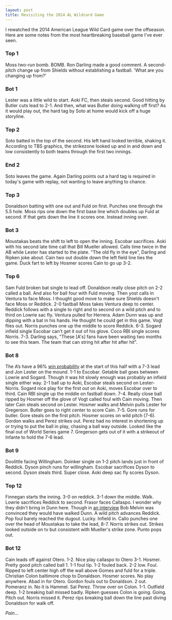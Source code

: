 ```yaml
---
layout: post
title: Revisiting the 2014 AL Wildcard Game
---
```


I rewatched the 2014 American League Wild Card game over the offseason. Here are some notes from the most heartbreaking baseball game I've ever seen.

### Top 1

Moss two-run bomb. BOMB. Ron Darling made a good comment. A second-pitch change up from Shields without establishing a fastball. 'What are you changing up from?'

### Bot 1

Lester was a little wild to start. Aoki FC, then steals second. Good hitting by Butler cuts lead to 2-1. And then, what was Butler doing walking off first? As it would play out, the hard tag by Soto at home would kick off a huge storyline.

### Top 2

Soto batted in the top of the second. His left hand looked terrible, shaking it. According to TBS graphics, the strikezone looked up and in and down and low consistently to both teams through the first two innings.

### End 2
Soto leaves the game. Again Darling points out a hard tag is required in today's game with replay, not wanting to leave anything to chance.

### Top 3
Donaldson batting with one out and Fuld on first. Punches one through the 5.5 hole. Moss rips one down the first base line which doubles up Fuld at second. If that gets down the line it scores one. Instead inning over.

### Bot 3
Moustakas beats the shift to left to open the inning. Escobar sacrifices. Aoki with his second late time call that Bill Mueller allowed. Calls time twice in the AB while Lester has started to the plate. "The old fly in the eye", Darling and Ripken joke about. Cain two out double down the left field line ties the game. Duck fart to left by Hosmer scores Cain to go up 3-2.

### Top 6
Sam Fuld broken bat single to lead off. Donaldson really close pitch on 2-2 called a ball. And also for ball four with Fuld moving. Then yost calls in Ventura to face Moss. I thought good move to make sure Shields doesn't face Moss or Reddick. 2-0 fastball Moss takes Ventura deep to center. Reddick follows with a single to right and to second on a wild pitch and to third on Lowrie sac fly. Ventura pulled for Herrera. Adam Dunn was up and dipping with a bat in his hands. He thought he could get in this game. Vogt flies out. Norris punches one up the middle to score Reddick. 6-3. Sogard infield single Escobar can't get it out of his glove. Coco RBI single scores Norris. 7-3. Darling says, "These [A's] fans have been waiting two months to see this team. The team that can string hit after hit after hit".

### Bot 8
The A’s have a 96% [win probability](http://www.baseball-reference.com/boxes/KCA/KCA201409300.shtml#wpa) at the start of this half with a 7-3 lead and Jon Lester on the mound. 1-1 to Escobar. Getable ball goes between Lowrie and Sogard. Though it was hit slowly enough was probably an infield single either way. 2-1 ball up to Aoki, Escobar steals second on Lester-Norris. Sogard nice play for the first out on Aoki, moves Escobar over to third. Cain RBI single up the middle on fastball down. 7-4. Really close ball ripped by Hosmer off the glove of Vogt called foul with Cain moving. Then later Cain steals second on Lester. Hosmer walks and Melvin pulls Lester for Gregerson. Butler goes to right center to score Cain. 7-5. Gore runs for butler. Gore steals on the first pitch. Hosmer scores on wild pitch (7-6). Gordon walks and Perez strikes out. Perez had no interest in shortening up or trying to put the ball in play, chasing a ball way outside. Looked like the final out of World Series game 7. Gregerson gets out of it with a strikeout of Infante to hold the 7-6 lead.

### Bot 9
Doolittle facing Willingham. Doinker single on 1-2 pitch lands just in front of Reddick. Dyson pinch runs for willingham. Escobar sacrifices Dyson to second. Dyson steals third. Super close. Aoki deep sac fly scores Dyson.

### Top 12
Finnegan starts the inning. 3-0 on reddick. 3-1 down the middle. Walk. Lowrie sacrifices Reddick to second. Frasor faces Callaspo. I wonder why they didn't bring in Dunn here. Though in [an interview](http://www.mercurynews.com/athletics/ci_26646279/notebook-manager-bob-melvin-regrets-not-using-adam) Bob Melvin was convinced they would have walked Dunn. A wild pitch advances Reddick. Pop foul barely reached the dugout. Lucky. Infield in. Callo punches one over the head of Moustakas to take the lead, 8-7. Norris strikes out.  Strikes looked outside on tv but consistent with Mueller's strike zone. Punto pops out.

### Bot 12
Cain leads off against Otero. 1-2. Nice play callaspo to Otero 3-1. Hosmer. Pretty good pitch called ball 1. 1-1 foul tip. 1-2 fouled back. 2-2 low. Foul. Ripped to left center high off the wall above Gomes and fuld for a triple. Christian Colon baltimore chop to Donaldson. Hosmer scores. No play anywhere. Abad in for Otero. Gordon fouls out to Donaldson. 2 out. Pomeranz in. No it is Hammel. Sal Perez. Throw over on Colon. 1-1. Outfield deep. 1-2 breaking ball missed badly. Ripken guesses Colon is going. Going. Pitch out. Norris missed it. Perez rips breaking ball down the line past diving Donaldson for walk off.

_Pain..._
